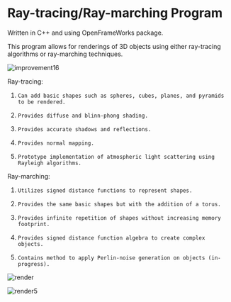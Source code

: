 # Ray-tracing/Ray-marching Program
Written in C++ and using OpenFrameWorks package.

This program allows for renderings of 3D objects using either ray-tracing algorithms or ray-marching techniques.

![improvement16](https://user-images.githubusercontent.com/11671833/116645155-0a368d80-a92a-11eb-8d53-9516f9b1edbe.jpg)

Ray-tracing:
1.     Can add basic shapes such as spheres, cubes, planes, and pyramids to be rendered.
2.     Provides diffuse and blinn-phong shading.
3.     Provides accurate shadows and reflections.
4.     Provides normal mapping.
5.     Prototype implementation of atmospheric light scattering using Rayleigh algorithms.


Ray-marching:
1.     Utilizes signed distance functions to represent shapes.
2.     Provides the same basic shapes but with the addition of a torus.
3.     Provides infinite repetition of shapes without increasing memory footprint.
4.     Provides signed distance function algebra to create complex objects.
5.     Contains method to apply Perlin-noise generation on objects (in-progress).


![render](https://user-images.githubusercontent.com/11671833/116644872-5c2ae380-a929-11eb-91ac-3b25d96bb265.png)


![render5](https://user-images.githubusercontent.com/11671833/116644804-38679d80-a929-11eb-926b-2de19fbf57a0.jpg)
